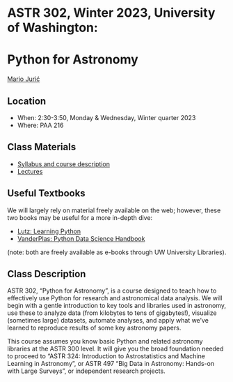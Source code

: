 # ASTR 302, Winter 2023, University of Washington: 
# Python for Astronomy

[Mario Jurić](https://dirac.astro.washington.edu/person/mario-juric/)

## Location

 * When: 2:30-3:50, Monday & Wednesday, Winter quarter 2023
 * Where: PAA 216

## Class Materials

 * [Syllabus and course description](syllabus/astr-302-w23-syllabus.pdf)
 * [Lectures](lectures/README.md)
 
## Useful Textbooks

We will largely rely on material freely available on the web; however, these two books may be useful for a more in-depth dive:

 * [Lutz: Learning Python](http://shop.oreilly.com/product/0636920028154.do)
 * [VanderPlas: Python Data Science Handbook](https://github.com/jakevdp/PythonDataScienceHandbook)

(note: both are freely available as e-books through UW University Libraries).

## Class Description

ASTR 302, “Python for Astronomy”, is a course designed to teach how to
effectively use Python for research and astronomical data analysis.  We
will begin with a gentle introduction to key tools and libraries used in
astronomy, use these to analyze data (from kilobytes to tens of gigabytes!),
visualize (sometimes large) datasets, automate analyses, and apply what
we’ve learned to reproduce results of some key astronomy papers.

This course assumes you know basic Python and related astronomy libraries
at the ASTR 300 level.  It will give you the broad foundation needed to
proceed to “ASTR 324: Introduction to Astrostatistics and Machine Learning in
Astronomy”, or ASTR 497 “Big Data in Astronomy: Hands-on with Large
Surveys”, or independent research projects.
